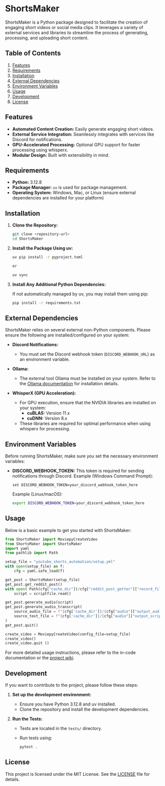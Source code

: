 # ShortsMaker

ShortsMaker is a Python package designed to facilitate the creation of engaging short videos or social media clips. It leverages a variety of external services and libraries to streamline the process of generating, processing, and uploading short content.

## Table of Contents

1. [Features](#features)
2. [Requirements](#requirements)
3. [Installation](#installation)
4. [External Dependencies](#external-dependencies)
5. [Environment Variables](#environment-variables)
6. [Usage](#usage)
7. [Development](#development)
8. [License](#license)

## Features

- **Automated Content Creation:** Easily generate engaging short videos.
- **External Service Integration:** Seamlessly integrates with services like Discord for notifications.
- **GPU-Accelerated Processing:** Optional GPU support for faster processing using whisperx.
- **Modular Design:** Built with extensibility in mind.

## Requirements

- **Python:** 3.12.8
- **Package Manager:** `uv` is used for package management.
- **Operating System:** Windows, Mac, or Linux (ensure external dependencies are installed for your platform)

## Installation

1. **Clone the Repository:**

   ```bash
   git clone <repository-url>
   cd ShortsMaker
   ```

2. **Install the Package Using uv:**

   ```bash
   uv pip install -r pyproject.toml

   or

   uv sync
   ```

3. **Install Any Additional Python Dependencies:**

   If not automatically managed by uv, you may install them using pip:

   ```bash
   pip install -r requirements.txt
   ```

## External Dependencies

ShortsMaker relies on several external non-Python components. Please ensure the following are installed/configured on your system:

- **Discord Notifications:**
  - You must set the Discord webhook token (`DISCORD_WEBHOOK_URL`) as an environment variable.

- **Ollama:**
  - The external tool Ollama must be installed on your system. Refer to the [Ollama documentation](https://ollama.com/) for installation details.

- **WhisperX (GPU Acceleration):**
  - For GPU execution, ensure that the NVIDIA libraries are installed on your system:
    - **cuBLAS:** Version 11.x
    - **cuDNN:** Version 8.x
  - These libraries are required for optimal performance when using whisperx for processing.

## Environment Variables

Before running ShortsMaker, make sure you set the necessary environment variables:

- **DISCORD_WEBHOOK_TOKEN:**
  This token is required for sending notifications through Discord.
  Example (Windows Command Prompt):

  ```batch
  set DISCORD_WEBHOOK_TOKEN=your_discord_webhook_token_here
  ```

  Example (Linux/macOS):

  ```bash
  export DISCORD_WEBHOOK_TOKEN=your_discord_webhook_token_here
  ```

## Usage

Below is a basic example to get you started with ShortsMaker:

```python
from ShortsMaker import MoviepyCreateVideo
from ShortsMaker import ShortsMaker
import yaml
from pathlib import Path

setup_file = "youtube_shorts_automation/setup.yml"
with open(setup_file) as f:
    cfg = yaml.safe_load(f)

get_post = ShortsMaker(setup_file)
get_post.get_reddit_post()
with open( Path(cfg["cache_dir"])/cfg["reddit_post_getter"]["record_file_txt"] ) as scriptfile:
    script = scriptfile.read()

get_post.generate_audio(script)
get_post.generate_audio_transcript(
    source_audio_file = f"{cfg['cache_dir']}/{cfg["audio"]["output_audio_file"]}",
    source_text_file = f"{cfg['cache_dir']}/{cfg["audio"]["output_script_file"]}",
)
get_post.quit()

create_video = MoviepyCreateVideo(config_file=setup_file)
create_video()
create_video.quit ()
```

For more detailed usage instructions, please refer to the in-code documentation or the [project wiki](https://example.com/ShortsMaker-wiki).

## Development

If you want to contribute to the project, please follow these steps:

1. **Set up the development environment:**
   - Ensure you have Python 3.12.8 and uv installed.
   - Clone the repository and install the development dependencies.

2. **Run the Tests:**
   - Tests are located in the `tests/` directory.
   - Run tests using:

     ```bash
     pytest .
     ```

## License

This project is licensed under the MIT License. See the [LICENSE](LICENSE) file for details.
